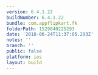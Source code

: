 ```yaml
---
version: 6.4.1.22
buildNumber: 6.4.1.22
bundle: com.appflipkart.fk
folderPath: 1529840225293
date: '2018-06-24T11:37:05.293Z'
notes: ''
branch: ''
public: false
platform: ios
layout: build
---
```

